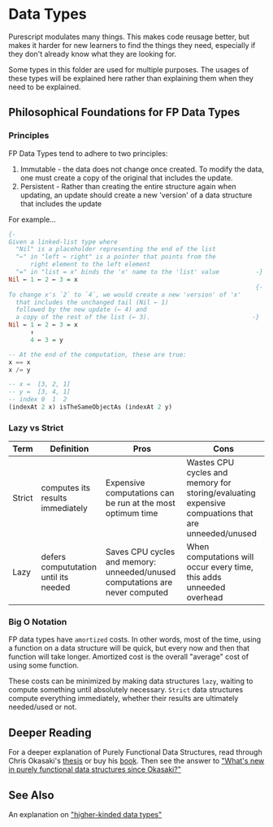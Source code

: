 # Data Types

Purescript modulates many things. This makes code reusage better, but makes it harder for new learners to find the things they need, especially if they don't already know what they are looking for.

Some types in this folder are used for multiple purposes. The usages of these types will be explained here rather than explaining them when they need to be explained.

## Philosophical Foundations for FP Data Types

### Principles

FP Data Types tend to adhere to two principles:

1. Immutable - the data does not change once created. To modify the data, one must create a copy of the original that includes the update.
2. Persistent - Rather than creating the entire structure again when updating, an update should create a new 'version' of a data structure that includes the update

For example...
```purescript
{-
Given a linked-list type where
  "Nil" is a placeholder representing the end of the list
  "←" in "left ← right" is a pointer that points from the
      right element to the left element
  "=" in "list = x" binds the 'x' name to the 'list' value          -}
Nil ← 1 ← 2 ← 3 = x
                                                                    {-
To change x's `2` to `4`, we would create a new 'version' of 'x'
  that includes the unchanged tail (Nil ← 1)
  followed by the new update (← 4) and
  a copy of the rest of the list (← 3).                            -}
Nil ← 1 ← 2 ← 3 = x
      ↑
      4 ← 3 = y

-- At the end of the computation, these are true:
x == x
x /= y

-- x =  [3, 2, 1]
-- y =  [3, 4, 1]
-- index 0  1  2
(indexAt 2 x) isTheSameObjectAs (indexAt 2 y)
```

### Lazy vs Strict

| Term | Definition | Pros | Cons
| - | - | - | - |
| Strict | computes its results immediately | Expensive computations can be run at the most optimum time | Wastes CPU cycles and memory for storing/evaluating expensive compuations that are unneeded/unused |
| Lazy | defers compututation until its needed | Saves CPU cycles and memory: unneeded/unused computations are never computed | When computations will occur every time, this adds unneeded overhead

### Big O Notation

FP data types have `amortized` costs. In other words, most of the time, using a function on a data structure will be quick, but every now and then that function will take longer. Amortized cost is the overall "average" cost of using some function.

These costs can be minimized by making data structures `lazy`, waiting to compute something until absolutely necessary. `Strict` data structures compute everything immediately, whether their results are ultimately needed/used or not.

## Deeper Reading

For a deeper explanation of Purely Functional Data Structures, read through Chris Okasaki's [thesis](https://www.cs.cmu.edu/~rwh/theses/okasaki.pdf) or buy his [book](https://www.amazon.com/Purely-Functional-Structures-Chris-Okasaki/dp/0521663504). Then see the answer to ["What's new in purely functional data structures since Okasaki?"](https://cstheory.stackexchange.com/questions/1539/whats-new-in-purely-functional-data-structures-since-okasaki)


## See Also

An explanation on ["higher-kinded data types"](http://reasonablypolymorphic.com/blog/higher-kinded-data/)
